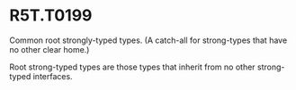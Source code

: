 # R5T.T0199
Common root strongly-typed types. (A catch-all for strong-types that have no other clear home.)

Root strong-typed types are those types that inherit from no other strong-typed interfaces.
